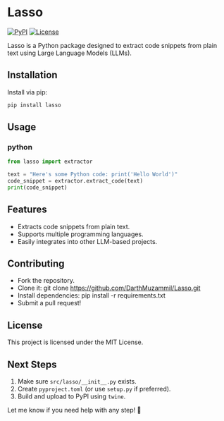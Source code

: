 # Lasso

[![PyPI](https://img.shields.io/pypi/v/lasso.svg)](https://pypi.org/project/lasso/)
[![License](https://img.shields.io/github/license/DarthMuzammil/Lasso)](LICENSE)

Lasso is a Python package designed to extract code snippets from plain text using Large Language Models (LLMs).

## Installation

Install via pip:

```sh
pip install lasso
```

## Usage
### python
```py
from lasso import extractor

text = "Here's some Python code: print('Hello World')"
code_snippet = extractor.extract_code(text)
print(code_snippet)
```

## Features
- Extracts code snippets from plain text.
- Supports multiple programming languages.
- Easily integrates into other LLM-based projects.

## Contributing
- Fork the repository.
- Clone it: git clone https://github.com/DarthMuzammil/Lasso.git
- Install dependencies: pip install -r requirements.txt
- Submit a pull request!

## License
This project is licensed under the MIT License.

## Next Steps
1. Make sure `src/lasso/__init__.py` exists.
2. Create `pyproject.toml` (or use `setup.py` if preferred).
3. Build and upload to PyPI using `twine`.

Let me know if you need help with any step! 🚀
